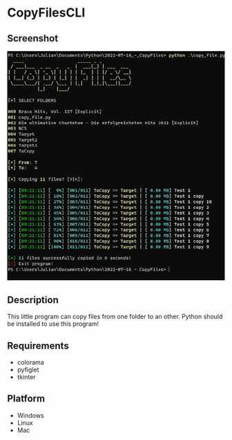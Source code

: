 # CopyFilesCLI

## Screenshot
![image info](./Screenshot.jpg)

## Description
This little program can copy files from one folder to an other.
Python should be installed to use this program!

## Requirements
- colorama
- pyfiglet
- tkinter

## Platform
- Windows
- Linux
- Mac
